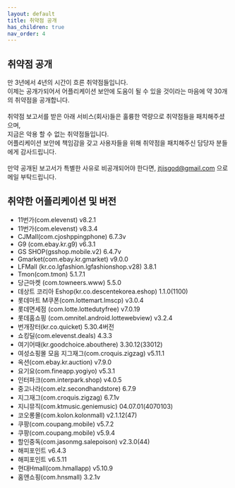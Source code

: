 ```yaml
---
layout: default
title: 취약점 공개
has_children: true
nav_order: 4
---
```


## 취약점 공개
만 3년에서 4년의 시간이 흐른 취약점들입니다.<br/>
이제는 공개가되어서 어플리케이션 보안에 도움이 될 수 있을 것이라는 마음에 약 30개의 취약점을 공개합니다.<br/>
<br/>
취약점 보고서를 받은 아래 서비스(회사)들은 훌륭한 역량으로 취약점들을 패치해주셨으며,<br/>
지금은 악용 할 수 없는 취약점들입니다.<br/>
어플리케이션 보안에 책임감을 갖고 사용자들을 위해 취약점을 패치해주신 담당자 분들에게 감사드립니다.<br/>
<br/>
만약 공개된 보고서가 특별한 사유로 비공개되어야 한다면, jtjisgod@gmail.com 으로 메일 부탁드립니다.

## 취약한 어플리케이션 및 버전
- 11번가(com.elevenst) v8.2.1
- 11번가(com.elevenst) v8.3.4
- CJMall(com.cjoshppingphone) 6.7.3v
- G9 (com.ebay.kr.g9) v6.3.1
- GS SHOP(gsshop.mobile.v2) 6.4.7v
- Gmarket(com.ebay.kr.gmarket) v9.0.0
- LFMall (kr.co.lgfashion.lgfashionshop.v28) 3.8.1
- Tmon(com.tmon) 5.1.7.1
- 당근마켓 (com.towneers.www) 5.5.0
- 데상트 코리아 Eshop(kr.co.descentekorea.eshop) 1.1.0(1100)
- 롯데마트 M쿠폰(com.lottemart.lmscp) v3.0.4
- 롯데면세점 (com.lotte.lottedutyfree) v7.0.19
- 롯데홈쇼핑 (com.omnitel.android.lottewebview) v3.2.4
- 번개장터(kr.co.quicket) 5.30.4버전
- 쇼킹딜(com.elevenst.deals) 4.3.3
- 여기어때(kr.goodchoice.abouthere) 3.30.12(33012)
- 여성쇼핑몰 모음 지그재그(com.croquis.zigzag) v5.11.1
- 옥션(com.ebay.kr.auction) v7.9.0
- 요기요(com.fineapp.yogiyo) v5.3.1
- 인터파크(com.interpark.shop) v4.0.5
- 중고나라(com.elz.secondhandstore) 6.7.9
- 지그재그(com.croquis.zigzag) 6.7.1v
- 지니뮤직(com.ktmusic.geniemusic) 04.07.01(4070103)
- 코오롱몰(com.kolon.kolonmall) v2.1.12(47)
- 쿠팡(com.coupang.mobile) v5.7.2
- 쿠팡(com.coupang.mobile) v5.9.4
- 할인중독(com.jasonmg.salepoison) v2.3.0(44)
- 해피포인트 v6.4.3
- 해피포인트 v6.5.11
- 현대Hmall(com.hmallapp) v5.10.9
- 홈앤쇼핑(com.hnsmall) 3.2.1v